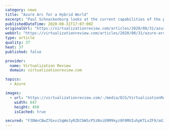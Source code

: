 ```yaml
---
category: news
title: "Azure Arc for a Hybrid World"
excerpt: "Paul Schnackenburg looks at the current capabilities of the public preview of Azure Arc -- extending Azure Resource Manager capabilities to Linux and Windows servers, as well as Kubernetes clusters on any infrastructure across on-premises,"
publishedDateTime: 2020-08-31T17:07:00Z
originalUrl: "https://virtualizationreview.com/articles/2020/08/31/azure-arc.aspx"
webUrl: "https://virtualizationreview.com/articles/2020/08/31/azure-arc.aspx"
type: article
quality: 37
heat: 37
published: false

provider:
  name: Virtualization Review
  domain: virtualizationreview.com

topics:
  - Azure

images:
  - url: "https://virtualizationreview.com/-/media/ECG/VirtualizationReview/Images/IntroImages2019/BridgeCables.jpg"
    width: 647
    height: 450
    isCached: true

secured: "F3DWvCBwZ7GxviSqWoJyRZECbWScP5zNxiERM9kyz8F0MUIuhpKTLvZF9/aGINYXB8RkESmPcuB03TfbIBM7AqDB42Yi2hGDaQFEJ+CAtiB6Qv79jH4bqRJ/bR4rgR7ph5ma9w5A7rwa62uK5fIvMfoc5XJ2o+GUnABJ6NJIKl4XYs0aVcjU2v9cb6fAXYnoyTLp91f57rgZN/1cKrZEd59Poyb1l0rPO/Tvtdeiqhij6UsBxj/S58xqoJIgHuDk8hx8j7jAcgvsq9GtWB1Dw8aXSDktns4SdaWgzKTHKdfUl3U0HLeZqR4W1W1fxjiBHr0uJALFGsuiHSd2f8sdaqNxHM5aM84vFBUpefEm8d0=;VPgUn7ZxEbCxQWwfvWgHtQ=="
---
```


